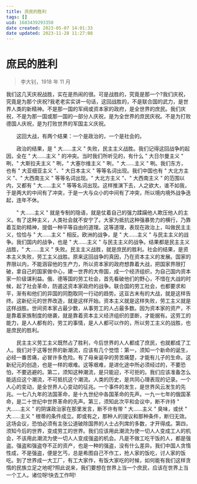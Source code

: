 ```yaml
---
title: 庶民的胜利
tags: []
uid: 1683439293350
date created: 2023-05-07 14:01:33
date updated: 2023-11-28 11:27:08
---
```


# 庶民的胜利

> 李大钊，1918 年 11 月

我们这几天庆祝战胜，实在是热闹的很。可是战胜的，究竟是那一个?我们庆祝，究竟是为那个庆祝?我老老实实讲一句话，这回战胜的，不是联合国的武力，是世界人类的新精神。不是那一国的军阀或资本家的政府，是全世界的庶民。我们庆祝，不是为那一国或那一国的一部分人庆祝，是为全世界的庶民庆祝。不是为打败德国人庆祝，是为打败世界的军国主义庆祝。

　　这回大战，有两个结果：一个是政治的，一个是社会的。

　　政治的结果，是 " 大……主义 " 失败，民主主义战胜。我们记得这回战争的起因，全在 " 大……主义 " 的冲突。当时我们所听见的，有什么 " 大日尔曼主义 " 咧，" 大斯拉夫主义 " 咧，" 大塞尔维主义 " 咧，" 大……主义 " 咧。我们东方，也有 " 大亚细亚主义 "、" 大日本主义 " 等等名词出现。我们中国也有 " 大北方主义 "、" 大西南主义 " 等等名词出现。" 大北方主义 "、" 大西南主义 " 的范围以内，又都有 " 大……主义 " 等等名词出现。这样推演下去，人之欲大，谁不如我，于是两大的中间有了冲突，于是一大与众小的中间有了冲突，所以境内境外战争迭起，连年不休。

　　" 大……主义 " 就是专制的隐语，就是仗着自己的强力蹂躏他人欺压他人的主义。有了这种主义，人类社会就不安宁了。大家为抵抗这种强暴势力的横行，乃靠着互助的精神，提倡一种平等自由的道理。这等道理，表现在政治上，叫做民主主义，恰恰与 " 大……主义 " 相反。欧洲的战争，是 " 大……主义 " 与民主主义的战争。我们国内的战争，也是 " 大……主义 " 与民主主义的战争。结果都是民主主义战胜，" 大……主义 " 失败。民主主义战胜，就是庶民的胜利。社会的结果，是资本主义失败，劳工主义战胜。原来这回战争的真因，乃在资本主义的发展。国家的界限以内，不能涵容他的生产力，所以资本家的政府想靠着大战，把国家界限打破，拿自己的国家做中心，建一世界的大帝国，成一个经济组织，为自己国内资本家一阶级谋利益。俄、德等国的劳工社会，首先看破他们的野心，不惜在大战的时候，起了社会革命，防遏这资本家政府的战争。联合国的劳工社会，也都要求和平，渐有和他们的异国的同胞取同一行动的趋势。这亘古未有的大战，就是这样告终。这新纪元的世界改造，就是这样开始。资本主义就是这样失败，劳工主义就是这样战胜。世间资本家占最少数，从事劳工的人占最多数。因为资本家的资产，不是靠着家族制度的继袭，就是靠着资本主义经济组织的垄断，才能据有。这劳工的能力，是人人都有的，劳工的事情，是人人都可以作的，所以劳工主义的战胜，也是庶民的胜利。

　　民主主义劳工主义既然占了胜利，今后世界的人人都成了庶民，也就都成了工人。我们对于这等世界的新潮流，应该有几个觉悟：第一，须知一个新命的诞生，必经一番苦痛，必冒许多危险。有了母亲诞孕的劳苦痛楚，才能有儿子的生命。这新纪元的创造，也是一样的艰难。这等艰难，是进化途中所必须经过的，不要恐怕，不要逃避的。第二，须知这种潮流，是只能迎，不可拒的。我们应该准备怎么能适应这个潮流，不可抵抗这个潮流。人类的历史，是共同心理表现的记录。一个人心的变动，是全世界人心变动的征兆。一个事件的发生，是世界风云发生的先兆。一七八九年的法国革命，是十九世纪中各国革命的先声。一九一七年的俄国革命，是二十世纪中世界革命的先声。第三，须知此次平和会议中，断不许持 " 大……主义 " 的阴谋政治家在那里发言，断不许有带 " 大……主义 " 臭味，或伏 " 大……主义 " 根蒂的条件成立。即或有之，那种人的提议和那种条件，断归无效。这场会议，恐怕必须有主张公道破除国界的人士占列席的多数，才开得成。第四，须知今后的世界，变成劳工的世界。我们应该用此潮流为使一切人人变成工人的机会，不该用此潮流为使一切人人变成强盗的机会。凡是不做工吃干饭的人，都是强盗。强盗和强盗夺不正的资产，也是一种的强盗，没有什么差异。我们中国人贪惰性成，不是强盗，便是乞丐，总是希图自己不作工，抢人家的饭吃，讨人家的饭吃。到了世界成一大工厂，有工大家作，有饭大家吃的时候，如何能有我们这样贪惰的民族立足之地呢?照此说来，我们要想在世界上当一个庶民，应该在世界上当一个工人。诸位呀!快去工作呵!
